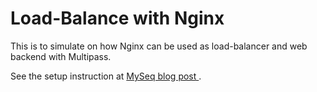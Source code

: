 # Load-Balance with Nginx
This is to simulate on how Nginx can be used as load-balancer and web backend with Multipass.

See the setup instruction at [MySeq blog post ](https://myseq.blogspot.com/2022/10/load-balance-with-nginx.html).
